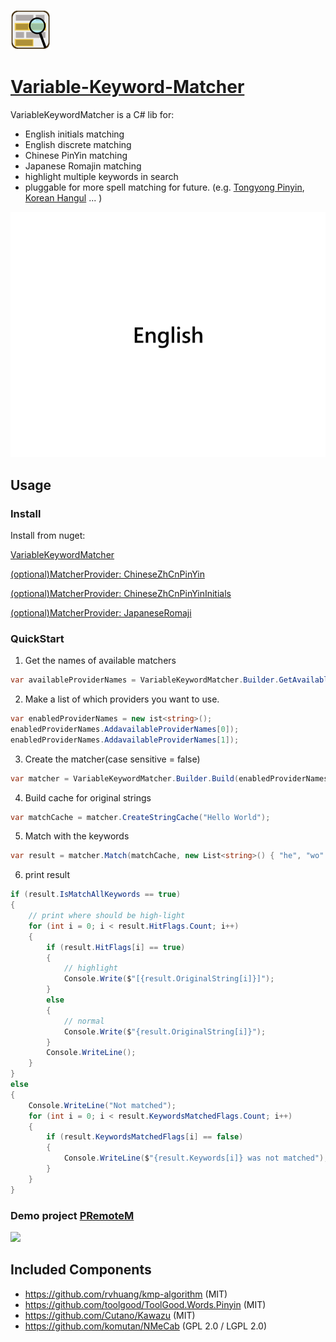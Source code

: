 ![](./doc/icons/icon-64.png)

# [Variable-Keyword-Matcher](https://github.com/VShawn/VariableKeywordMatcher)

VariableKeywordMatcher is a C# lib for:
- English initials matching
- English discrete matching
- Chinese PinYin matching
- Japanese Romajin matching
- highlight multiple keywords in search
- pluggable for more spell matching for future. (e.g. [Tongyong Pinyin](https://en.wikipedia.org/wiki/Tongyong_Pinyin), [Korean Hangul](https://en.wikipedia.org/wiki/Hangul) ... )

![](./doc/GifDemo/demo.gif)


## Usage

### Install

Install from nuget:

[VariableKeywordMatcher](https://www.nuget.org/packages/VariableKeywordMatcher/)

[(optional)MatcherProvider: ChineseZhCnPinYin](https://www.nuget.org/packages/VariableKeywordMatcher.Provider.ChineseZhCnPinYin/)

[(optional)MatcherProvider: ChineseZhCnPinYinInitials](https://www.nuget.org/packages/VariableKeywordMatcher.Provider.ChineseZhCnPinYinInitials/)

[(optional)MatcherProvider: JapaneseRomaji](https://www.nuget.org/packages/VariableKeywordMatcher.Provider.JapaneseRomaji/)


### QuickStart

1. Get the names of available matchers

```C#
var availableProviderNames = VariableKeywordMatcher.Builder.GetAvailableProviderNames().ToList();
```

2. Make a list of which providers you want to use.

```C#
var enabledProviderNames = new ist<string>();
enabledProviderNames.AddavailableProviderNames[0]);
enabledProviderNames.AddavailableProviderNames[1]);
```

3. Create the matcher(case sensitive = false)

```C#
var matcher = VariableKeywordMatcher.Builder.Build(enabledProviderNames);
```

4. Build cache for original strings

```C#
var matchCache = matcher.CreateStringCache("Hello World");
```

5. Match with the keywords

```C#
var result = matcher.Match(matchCache, new List<string>() { "he", "wo" });
```

6. print result

```C#
if (result.IsMatchAllKeywords == true)
{
    // print where should be high-light
    for (int i = 0; i < result.HitFlags.Count; i++)
    {
        if (result.HitFlags[i] == true)
        {
            // highlight
            Console.Write($"[{result.OriginalString[i]}]");
        }
        else
        {
            // normal
            Console.Write($"{result.OriginalString[i]}");
        }
        Console.WriteLine();
    }
}
else
{
    Console.WriteLine("Not matched");
    for (int i = 0; i < result.KeywordsMatchedFlags.Count; i++)
    {
        if (result.KeywordsMatchedFlags[i] == false)
        {
            Console.WriteLine($"{result.Keywords[i]} was not matched");
        }
    }
}
```

### Demo project [PRemoteM](https://github.com/VShawn/PRemoteM)
[![](https://raw.githubusercontent.com/VShawn/PRemoteM/Doc/DocPic/quickstart.gif)](https://github.com/VShawn/PRemoteM)


## Included Components

- https://github.com/rvhuang/kmp-algorithm (MIT)
- https://github.com/toolgood/ToolGood.Words.Pinyin (MIT)
- https://github.com/Cutano/Kawazu (MIT)
- https://github.com/komutan/NMeCab (GPL 2.0 / LGPL 2.0)